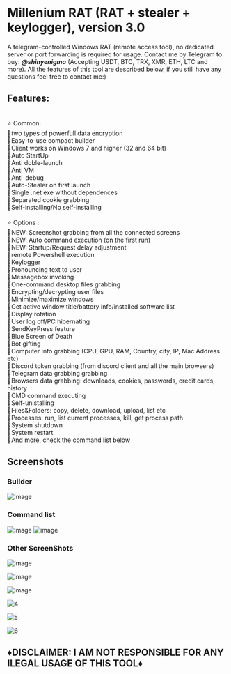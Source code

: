 # Millenium RAT (RAT + stealer + keylogger), version 3.0
A telegram-controlled Windows RAT (remote access tool), no dedicated server or port forwarding is required for usage. Contact me by Telegram to buy: <em>**@shinyenigma**</em> (Accepting USDT, BTC, TRX, XMR, ETH, LTC and more). All the features of this tool are described below, if you still have any questions feel free to contact me:) 
## Features: 
<br />⭐️ Common:
<br />🔹two types of powerfull data encryption
<br />🔹Easy-to-use compact builder
<br />🔹Client works on Windows 7 and higher (32 and 64 bit)
<br />🔹Auto StartUp
<br />🔹Anti doble-launch
<br />🔹Anti VM
<br />🔹Anti-debug
<br />🔹Auto-Stealer on first launch 
<br />🔹Single .net exe without dependences
<br />🔹Separated cookie grabbing
<br />🔹Self-installing/No self-installing
<br />
<br />⭐️ Options :
<br />🔶NEW: Screenshot grabbing from all the connected screens
<br />🔶NEW: Auto command execution (on the first run)
<br />🔶NEW: Startup/Request delay adjustment
<br />🔶remote Powershell execution
<br />🔶Keylogger 
<br />🔶Pronouncing text to user
<br />🔶Messagebox invoking
<br />🔶One-command desktop files grabbing
<br />🔶Encrypting/decrypting user files
<br />🔶Minimize/maximize windows
<br />🔶Get active window title/battery info/installed software list
<br />🔶Display rotation
<br />🔶User log off/PC hibernating
<br />🔶SendKeyPress feature
<br />🔶Blue Screen of Death
<br />🔶Bot gifting
<br />🔶Computer info grabbing (CPU, GPU, RAM, Country, city, IP, Mac Address etc)
<br />🔶Discord token grabbing (from discord client and all the main browsers)
<br />🔶Telegram data grabbing grabbing
<br />🔶Browsers data grabbing: downloads, cookies, passwords, credit cards, history
<br />🔶CMD command executing
<br />🔶Self-unistalling
<br />🔶Files&Folders: copy, delete, download, upload, list etc
<br />🔶Processes: run, list current processes, kill, get process path
<br />🔶System shutdown
<br />🔶System restart
<br />🔶And more, check the command list below

## Screenshots
### Builder
![image](https://github.com/user-attachments/assets/4016df2d-e04b-44ed-a606-d303b7f844a2)

### Command list
![image](https://github.com/user-attachments/assets/4215461b-3f17-4a92-b700-244d8ebac783)
![image](https://github.com/user-attachments/assets/233db89c-6711-4634-97f4-03d14bbbdd1e)

### Other ScreenShots
![image](https://github.com/user-attachments/assets/bdfbdf91-aa71-4aa3-9138-2c7c7e1e1503)

![image](https://github.com/user-attachments/assets/f8eaa06d-9f69-4e52-9a4b-4304841fd5e9)

![image](https://github.com/user-attachments/assets/2012c8a0-df7b-4905-9fe3-f515e8590287)

![4](https://github.com/Shiny-lab/Millenium-RAT/assets/162065394/10a6af52-d148-4ab2-8040-a5164fe856a9)

![5](https://github.com/Shiny-lab/Millenium-RAT/assets/162065394/a559fe41-8afa-4352-9fa6-fe14c99abd02)

![6](https://github.com/Shiny-lab/Millenium-RAT/assets/162065394/3d413800-6bf5-415c-b71a-e7fafcfaa0f9)




## ♦️DISCLAIMER: I AM NOT RESPONSIBLE FOR ANY ILEGAL USAGE OF THIS TOOL♦️
